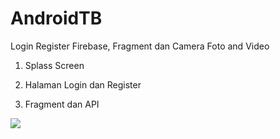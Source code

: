 # AndroidTB
Login Register Firebase, Fragment dan Camera Foto and Video

1. Splass Screen

2. Halaman Login dan Register

3. Fragment dan API

<img src="Login.jpg">
